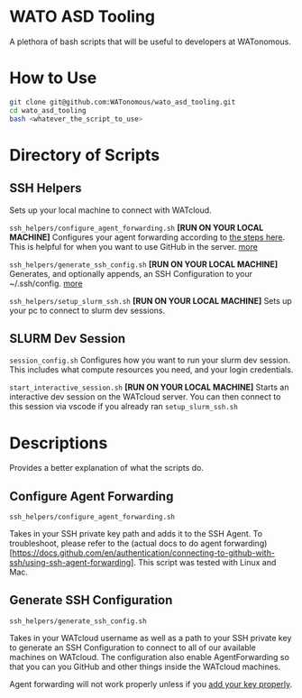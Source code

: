 # WATO ASD Tooling
A plethora of bash scripts that will be useful to developers at WATonomous.

# How to Use
```bash
git clone git@github.com:WATonomous/wato_asd_tooling.git
cd wato_asd_tooling
bash <whatever_the_script_to_use>
```

# Directory of Scripts
## SSH Helpers
Sets up your local machine to connect with WATcloud.

`ssh_helpers/configure_agent_forwarding.sh` **[RUN ON YOUR LOCAL MACHINE]** Configures your agent forwarding according to [the steps here](https://docs.github.com/en/authentication/connecting-to-github-with-ssh/using-ssh-agent-forwarding). This is helpful for when you want to use GitHub in the server. [more](#generate-ssh-configuration)

`ssh_helpers/generate_ssh_config.sh` **[RUN ON YOUR LOCAL MACHINE]** Generates, and optionally appends, an SSH Configuration to your ~/.ssh/config. [more](#generate-ssh-configuration)

`ssh_helpers/setup_slurm_ssh.sh` **[RUN ON YOUR LOCAL MACHINE]** Sets up your pc to connect to slurm dev sessions.

## SLURM Dev Session

`session_config.sh` Configures how you want to run your slurm dev session. This includes what compute resources you need, and your login credentials.

`start_interactive_session.sh` **[RUN ON YOUR LOCAL MACHINE]** Starts an interactive dev session on the WATcloud server. You can then connect to this session via vscode if you already ran `setup_slurm_ssh.sh`

# Descriptions
Provides a better explanation of what the scripts do.

## Configure Agent Forwarding
`ssh_helpers/configure_agent_forwarding.sh` 

Takes in your SSH private key path and adds it to the SSH Agent. To troubleshoot, please refer to the (actual docs to do agent forwarding)[https://docs.github.com/en/authentication/connecting-to-github-with-ssh/using-ssh-agent-forwarding]. This script was tested with Linux and Mac.

## Generate SSH Configuration
`ssh_helpers/generate_ssh_config.sh`

Takes in your WATcloud username as well as a path to your SSH private key to generate an SSH Configuration to connect to all of our available machines on WATcloud. The configuration also enable AgentForwarding so that you can you GitHub and other things inside the WATcloud machines. 
<!-- We do a proxyjump from the wato bastion to the specific host computer you want to connect to. The configuration also enable AgentForwarding so that you can you GitHub and other things inside the WATcloud machines.  -->

Agent forwarding will not work properly unless if you [add your key properly](#configure-agent-forwarding). 